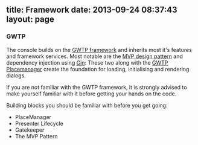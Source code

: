 title: Framework
date: 2013-09-24 08:37:43
layout: page
---

### GWTP

The console builds on the [GWTP framework](https://github.com/ArcBees/GWTP/wiki) and inherits most it's features and framework services.
Most notable are the [MVP design pattern](http://www.gwtproject.org/articles/mvp-architecture.html)  and dependency injection using [Gin](http://code.google.com/p/google-gin/):
These two along with the [GWTP Placemanager](https://github.com/ArcBees/GWTP/wiki/PlaceManager) create the foundation for loading, initialising and rendering dialogs.

<div class="alert alert-info">
If you are not familiar with the GWTP framework,
it is strongly advised to make yourself familiar with it before getting your hands on the code.
</div>


Building blocks you should be familiar with before you get going:

- PlaceManager
- Presenter Lifecycle
- Gatekeeper
- The MVP Pattern



